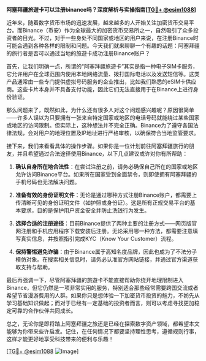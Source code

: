 **阿塞拜疆旅遊卡可以注册binance吗？深度解析与实操指南[[TG💪+ @esim1088](https://t.me/s/esim1088)]**

近年来，随着数字货币市场的迅速发展，越来越多的人开始关注加密货币交易平台。而Binance（币安）作为全球最大的加密货币交易所之一，自然吸引了众多投资者的目光。不过，对于一些身处不同国家或地区的用户来说，在注册Binance时可能会遇到各种各样的限制和问题。今天我们就来聊聊一个有趣的话题：阿塞拜疆的旅行者是否可以通过当地的旅遊卡成功注册Binance账户？

首先，让我们明确一点，所谓的“阿塞拜疆旅遊卡”其实是指一种电子SIM卡服务，它允许用户在全球范围内使用本地网络流量、拨打国际电话以及发送短信等。这类产品通常由一些专门提供虚拟号码服务的企业推出，比如我们熟悉的eSIM卡供应商。这些卡片本身并不具备支付功能，因此它们无法直接用于在Binance上进行身份验证。

那么问题来了，既然如此，为什么还有很多人对这个问题感兴趣呢？原因很简单——许多人误以为只要拥有一张来自特定国家或地区的电话号码就能绕过某些国家或地区的访问限制。但实际上，这种想法并不完全正确。Binance为了遵守各国法律法规，会对用户的地理位置及IP地址进行严格审核，以确保符合当地监管要求。

接下来，我们来看看具体的操作步骤。如果你是一位计划前往阿塞拜疆旅行的朋友，并且希望通过合法途径使用Binance，以下几点建议或许对你有所帮助：

1. **确认自身所在地合法性**：在尝试注册之前，请务必确保自己所在的国家或地区允许访问Binance平台。如果所在国家受到全面禁令，则即使拥有阿塞拜疆的手机号码也无法解决问题。
   
2. **准备有效的身份证明文件**：无论是通过哪种方式注册Binance账户，都需要上传清晰可见的身份证明文件（如护照或身份证）。这是所有正规交易平台的基本要求，目的是保护用户资金安全并防止洗钱行为发生。

3. **选择合适的注册途径**：目前Binance提供了两种主要的注册方式——网页版官网注册和手机应用程序下载安装后注册。无论采用哪一种方法，都需要注意填写真实信息，并按照指引完成KYC（Know Your Customer）流程。

4. **保持警惕避免诈骗**：由于Binance属于高知名度品牌，因此也成为了不法分子模仿对象。在搜索相关信息时，请务必认准官方网站链接，并通过官方渠道获取支持与帮助。

最后再强调一下，尽管阿塞拜疆的旅遊卡不能直接帮助你绕开地理限制进入Binance，但它仍然是一项非常实用的服务，特别适合那些经常需要跨国交流或者希望节省漫游费用的人群。如果你只是想体验一下加密货币投资的魅力，不妨先从学习基础知识做起；而对于已经有一定基础的投资者而言，则可以考虑寻找更加稳定可靠的合作伙伴共同成长。

总之，无论你是即将踏上阿塞拜疆之旅还是已经在探索数字资产领域，都希望本文能够为你带来些许启发。记住，在任何情况下都要坚持理性思考，遵循规则行事，这样才能更好地享受科技带来的便利与乐趣！

[[TG💪+ @esim1088](https://t.me/s/esim1088) ![Image](https://i.postimg.cc/4NQfJmqS/Snipaste-2025-05-13-00-14-12.png)]